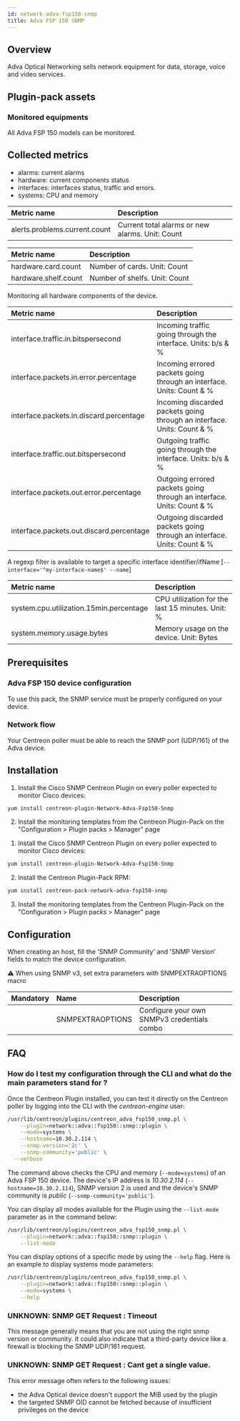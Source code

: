 ```yaml
---
id: network-adva-fsp150-snmp
title: Adva FSP 150 SNMP
---
```


## Overview

Adva Optical Networking sells network equipment for data, storage, voice and video services.

## Plugin-pack assets 

### Monitored equipments

All Adva FSP 150 models can be monitored.

## Collected metrics

* alarms: current alarms
* hardware: current components status
* interfaces: interfaces status, traffic and errors.
* systems: CPU and memory

<!--DOCUSAURUS_CODE_TABS-->

<!--Alarms-->

| Metric name                        | Description                                                         |
| :--------------------------------- | :------------------------------------------------------------------ |
| alerts.problems.current.count      | Current total alarms or new alarms. Unit: Count                     |

<!--Hardware-->

| Metric name                             | Description                                                         |
| :-------------------------------------- | :------------------------------------------------------------------ |
| hardware.card.count                     | Number of cards. Unit: Count                                        |
| hardware.shelf.count                    | Number of shelfs. Unit: Count                                       |

Monitoring all hardware components of the device. 

<!--Interfaces-->

| Metric name                               | Description                                                             |
| :---------------------------------------- | :---------------------------------------------------------------------- |
| interface.traffic.in.bitspersecond        | Incoming traffic going through the interface. Units: b/s & %            |
| interface.packets.in.error.percentage     | Incoming errored packets going through an interface. Units: Count & %   |
| interface.packets.in.discard.percentage   | Incoming discarded packets going through an interface. Units: Count & % |
| interface.traffic.out.bitspersecond       | Outgoing traffic going through the interface. Units: b/s & %            |
| interface.packets.out.error.percentage    | Outgoing errored packets going through an interface. Units: Count & %   |
| interface.packets.out.discard.percentage  | Outgoing discarded packets going through an interface. Units: Count & % |

A regexp filter is available to target a specific interface identifier/ifName [```--interface='^my-interface-name$' --name```] 

<!--Systems-->

| Metric name                             | Description                                                         |
| :-------------------------------------- | :------------------------------------------------------------------ |
| system.cpu.utilization.15min.percentage | CPU utilization for the last 15 minutes. Unit: %                    |
| system.memory.usage.bytes               | Memory usage on the device. Unit: Bytes                             |

<!--END_DOCUSAURUS_CODE_TABS-->

## Prerequisites

### Adva FSP 150 device configuration 

To use this pack, the SNMP service must be properly configured on your device.

### Network flow

Your Centreon poller must be able to reach the SNMP port (UDP/161) of the Adva device.

## Installation

<!--DOCUSAURUS_CODE_TABS-->

<!--Online IMP Licence & IT-100 Editions-->

1. Install the Cisco SNMP Centreon Plugin on every poller expected to monitor Cisco devices: 

```bash
yum install centreon-plugin-Network-Adva-Fsp150-Snmp
```

2. Install the monitoring templates from the Centreon Plugin-Pack on the "Configuration > Plugin packs > Manager" page


<!--Offline IMP License-->

1. Install the Cisco SNMP Centreon Plugin on every poller expected to monitor Cisco devices:

```bash
yum install centreon-plugin-Network-Adva-Fsp150-Snmp
```

2. Install the Centreon Plugin-Pack RPM:

```bash
yum install centreon-pack-network-adva-fsp150-snmp
```

3. Install the monitoring templates from the Centreon Plugin-Pack on the "Configuration > Plugin packs > Manager" page

<!--END_DOCUSAURUS_CODE_TABS-->

## Configuration

When creating an host, fill the 'SNMP Community' and 'SNMP Version' fields to match the device configuration. 

  :warning: When using SNMP v3, set extra parameters with SNMPEXTRAOPTIONS macro 

| Mandatory   | Name              | Description                                    |
| :---------- | :---------------- | :--------------------------------------------- |
|             | SNMPEXTRAOPTIONS  | Configure your own SNMPv3 credentials combo    |

## FAQ

### How do I test my configuration through the CLI and what do the main parameters stand for ? 

Once the Centreon Plugin installed, you can test it directly on the Centreon poller by logging into the CLI with the *centreon-engine* user:

```bash
/usr/lib/centreon/plugins/centreon_adva_fsp150_snmp.pl \
	--plugin=network::adva::fsp150::snmp::plugin \
	--mode=systems \
	--hostname=10.30.2.114 \
	--snmp-version='2c' \
	--snmp-community='public' \
  --verbose 
```

The command above checks the CPU and memory (```--mode=systems```) of an Adva FSP 150 device. The device's IP address is *10.30.2.114* (```--hostname=10.30.2.114```), SNMP version 2 is used and the device's SNMP community is *public* (```--snmp-community='public'```).

You can display all modes available for the Plugin using the ```--list-mode``` parameter as in the command below: 

```bash
/usr/lib/centreon/plugins/centreon_adva_fsp150_snmp.pl \
    --plugin=network::adva::fsp150::snmp::plugin \
    --list-mode
```

You can display options of a specific mode by using the ```--help``` flag. Here is an example to display systems mode parameters:

```bash
/usr/lib/centreon/plugins/centreon_adva_fsp150_snmp.pl \
    --plugin=network::adva::fsp150::snmp::plugin \
    --mode=systems \
    --help
```

### UNKNOWN: SNMP GET Request : Timeout

This message generally means that you are not using the right snmp version or community. It could also indicate that a third-party device like a firewall is blocking the SNMP UDP/161 request.

### UNKNOWN: SNMP GET Request : Cant get a single value.

This error message often refers to the following issues: 
  - the Adva Optical device doesn't support the MIB used by the plugin
  - the targeted SNMP OID cannot be fetched because of insufficient privileges on the device
